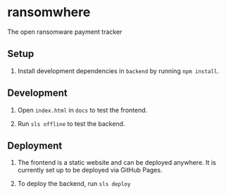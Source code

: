 # ransomwhere

The open ransomware payment tracker

## Setup

1.  Install development dependencies in `backend` by running `npm install`.

## Development

1.  Open `index.html` in `docs` to test the frontend.

2.  Run `sls offline` to test the backend.

## Deployment

1.  The frontend is a static website and can be deployed anywhere. It is currently set up to be deployed via GitHub Pages.

2.  To deploy the backend, run `sls deploy`
